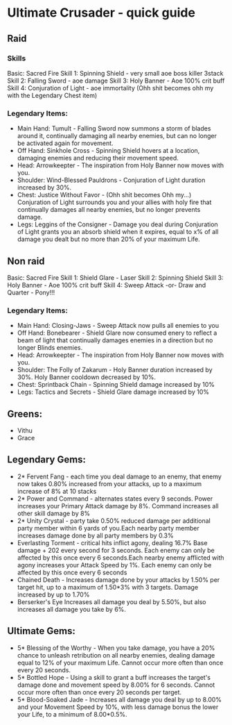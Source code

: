 # Ultimate Crusader - quick guide



## Raid

### Skills 
Basic: Sacred Fire
Skill 1: Spinning Shield - very small aoe boss killer 3stack
Skill 2: Falling Sword  - aoe damage
Skill 3: Holy Banner - Aoe 100% crit buff
Skill 4: Conjuration of Light - aoe immortality (Ohh shit becomes ohh my with the Legendary Chest item)

### Legendary Items:

- Main Hand: Tumult - Falling Sword now summons a storm of blades around it, continually damaging all nearby enemies, but can no longer be activated again for movement. 
- Off Hand: Sinkhole Cross - Spinning Shield hovers at a location, damaging enemies and reducing their movement speed. 
- Head: Arrowkeepter - The inspiration from Holy Banner now moves with you. 
- Shoulder: Wind-Blessed Pauldrons - Conjuration of Light duration increased by 30%.
- Chest: Justice Without Favor - (Ohh shit becomes Ohh my...) Conjuration of Light surrounds you and your allies with holy fire that continually damages all nearby enemies, but no longer prevents damage. 
- Legs: Leggins of the Consigner - Damage you deal during Conjuration of Light grants you an absorb shield when it expires, equal to x% of all damage you dealt but no more than 20% of your maximum Life.


## Non raid
Basic: Sacred Fire
Skill 1: Shield Glare - Laser
Skill 2: Spinning Shield
Skill 3: Holy Banner - Aoe 100% crit buff
Skill 4: Sweep Attack -or- Draw and Quarter - Pony!!!

### Legendary Items:

- Main Hand: Closing-Jaws - Sweep Attack now pulls all enemies to you
- Off Hand: Bonebearer - Shield Glare now consumed enery to reflect a beam of light that continually damages enemies in a direction but no longer Blinds enemies.
- Head: Arrowkeepter - The inspiration from Holy Banner now moves with you. 
- Shoulder: The Folly of Zakarum - Holy Banner duration increased by 30%. Holy Banner cooldown decreased by 10%.
- Chest: Sprintback Chain - Spinning Shield damage increased by 10%
- Legs: Tactics and Secrets - Shield Glare damage increased by 10%


## Greens: 
- Vithu
- Grace


## Legendary Gems:
- 2* Fervent Fang - each time you deal damage to an enemy, that enemy now takes 0.80% increased from your attacks, up to a maximum increase of 8% at 10 stacks
- 2* Power and Command - alternates states every 9 seconds. Power increases your Primary Attack damage by 8%. Command increases all other skill damage by 8%
- 2* Unity Crystal - party take 0.50% reduced damage per additional party member within 6 yards of you.Each nearby party member increases damage done by all party members by 0.3%
- Everlasting Torment - critical hits inflict agony, dealing 16.7% Base damage + 202 every second for 3 seconds. Each enemy can only be affected by this once every 6 seconds.Each nearby enemy afflicted with agony increases your Attack Speed by 1%. Each enemy can only be affected by this once every 6 seconds
- Chained Death - Increases damage done by your attacks by 1.50% per target hit, up to a maximum of 1.50*3% with 3 targets. Damage increased by up to 1.70%
- Berserker's Eye	Increases all damage you deal by 5.50%, but also increases all damage you take by 6%.

## Ultimate Gems:
- 5* Blessing of the Worthy - When you take damage, you have a 20% chance to unleash retribution on all nearby enemies, dealing damage equal to 12% of your maximum Life. Cannot occur more often than once every 20 seconds. 
- 5* Bottled Hope - Using a skill to grant a buff increases the target's damage done and movement speed by 8.00% for 6 seconds. Cannot occur more often than once every 20 seconds per target. 
- 5* Blood-Soaked Jade - Increases all damage you deal by up to 8.00% and your Movement Speed by 10%, with less damage bonus the lower your Life, to a minimum of 8.00*0.5%.
